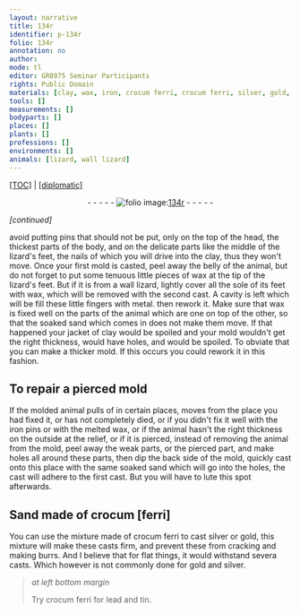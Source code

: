 ```yaml
---
layout: narrative
title: 134r
identifier: p-134r
folio: 134r
annotation: no
author:
mode: tl
editor: GR8975 Seminar Participants
rights: Public Domain
materials: [clay, wax, iron, crocum ferri, crocum ferri, silver, gold, lead, tin]
tools: []
measurements: []
bodyparts: []
places: []
plants: []
professions: []
environments: []
animals: [lizard, wall lizard]
---
```


<p><a href="{{ site.baseurl }}/translation/" target="_blank">[TOC]</a> | <a href="{{ site.baseurl }}/texts/p-134r_tc/">[diplomatic]</a></p><div class="folio" align="center">- - - - - <a href="http://gallica.bnf.fr/ark:/12148/btv1b10500001g/f273.image" target="_blank"><img src="https://cu-mkp.github.io/2017-workshop-edition/assets/photo-icon.png" alt="folio image: " style="display:inline-block; margin-bottom:-3px;"/>134r</a> - - - - - </div>   
 
*[continued]*
  
 avoid putting pins that should not be put, only on the top of the head, the thickest parts of the body, and on the delicate parts like the middle of the <span class="al">lizard</span>'s feet, the nails of which you will drive into the <span class="m">clay</span>, thus they won't move. Once your first mold is casted, peel away the belly of the animal, but do not forget to put some tenuous little pieces of <span class="m">wax</span> at the tip of the <span class="al">lizard</span>'s feet. But if it is from a <span class="al">wall lizard</span>, lightly cover all the sole of its feet with <span class="m">wax</span>, which will be removed with the second cast. A cavity is left which will be fill these little fingers with metal. then rework it. Make sure that wax is fixed well on the parts of the animal which are one on top of the other, so that the soaked sand which comes in does not make them move. If that happened your jacket of <span class="m">clay</span> would be spoiled and your mold wouldn't get the right thickness, would have holes, and would be spoiled. To obviate that you can make a thicker mold. If this occurs you could rework it in this fashion.
 
 
  

## To repair a pierced mold

 
 If the molded animal pulls of in certain places, moves from the place you had fixed it, or has not completely died, or if you didn't fix it well with the <span class="m">iron</span> pins or with the melted <span class="m">wax</span>, or if the animal hasn't the right thickness on the outside at the relief, or if it is pierced, instead of removing the animal from the mold, peel away the weak parts, or the pierced part, and make holes all around these parts, then dip the back side of the mold, quickly cast onto this place with the same soaked sand which will go into the holes, the cast will adhere to the first cast. But you will have to lute this spot afterwards.
 
 
  

## Sand made of <span class="m">crocum [ferri]</span>

 
 You can use the mixture made of <span class="m">crocum ferri</span> to cast <span class="m">silver</span> or <span class="m">gold</span>, this mixture will make these casts firm, and prevent these from cracking and making burrs. And I believe that for flat things, it would withstand severa casts. Which however is not commonly done for <span class="m">gold</span> and <span class="m">silver</span>.
 
> *at left bottom margin*
> 
> 
>   Try <span class="m">crocum ferri</span> for <span class="m">lead</span> and <span class="m">tin</span>.
 
